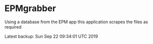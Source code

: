 # EPMgrabber
Using a database from the EPM app this application scrapes the files as required


Latest backup: Sun Sep 22 09:34:01 UTC 2019
